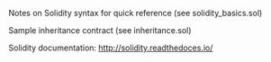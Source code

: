 Notes on Solidity syntax for quick reference (see solidity_basics.sol)

Sample inheritance contract (see inheritance.sol)

Solidity documentation: http://solidity.readthedoces.io/

